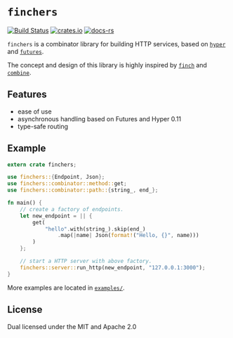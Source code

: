 # `finchers`
[![Build Status](https://travis-ci.org/ubnt-intrepid/finchers.svg?branch=master)](https://travis-ci.org/ubnt-intrepid/finchers)
[![crates.io](https://img.shields.io/crates/v/finchers.svg)](https://crates.io/crates/finchers)
[![docs-rs](https://docs.rs/finchers/badge.svg)](https://docs.rs/finchers)

`finchers` is a combinator library for building HTTP services, based on [`hyper`](https://github.com/hyperium/hyper) and [`futures`](https://github.com/alexcrichton/futures-rs).

The concept and design of this library is highly inspired by [`finch`](https://github.com/finagle/finch) and [`combine`](https://github.com/Marwes/combine).

## Features
* ease of use
* asynchronous handling based on Futures and Hyper 0.11
* type-safe routing

## Example

```rust
extern crate finchers;

use finchers::{Endpoint, Json};
use finchers::combinator::method::get;
use finchers::combinator::path::{string_, end_};

fn main() {
    // create a factory of endpoints.
    let new_endpoint = || {
        get(
            "hello".with(string_).skip(end_)
                .map(|name| Json(format!("Hello, {}", name)))
        )
    };

    // start a HTTP server with above factory.
    finchers::server::run_http(new_endpoint, "127.0.0.1:3000");
}
```

More examples are located in [`examples/`](examples/).

## License
Dual licensed under the MIT and Apache 2.0
